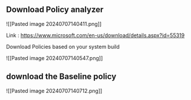 
## Download Policy analyzer

![[Pasted image 20240707140411.png]]

Link : https://www.microsoft.com/en-us/download/details.aspx?id=55319

Download Policies based on your system build

![[Pasted image 20240707140547.png]]

## download the Baseline policy 

![[Pasted image 20240707140712.png]]

